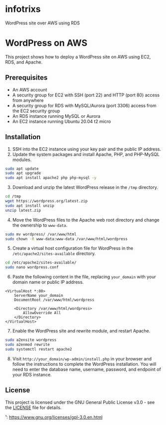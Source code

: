 # infotrixs
WordPress site over AWS using RDS


# WordPress on AWS

This project shows how to deploy a WordPress site on AWS using EC2, RDS, and Apache.

## Prerequisites

- An AWS account
- A security group for EC2 with SSH (port 22) and HTTP (port 80) access from anywhere
- A security group for RDS with MySQL/Aurora (port 3306) access from the EC2 security group
- An RDS instance running MySQL or Aurora
- An EC2 instance running Ubuntu 20.04 t2 micro

## Installation

1. SSH into the EC2 instance using your key pair and the public IP address.
2. Update the system packages and install Apache, PHP, and PHP-MySQL modules.


```bash
sudo apt update
sudo apt upgrade
sudo apt install apache2 php php-mysql -y
```

3. Download and unzip the latest WordPress release in the `/tmp` directory.

```bash
cd /tmp
wget https://wordpress.org/latest.zip
sudo apt install unzip
unzip latest.zip
```

4. Move the WordPress files to the Apache web root directory and change the ownership to `www-data`.

```bash
sudo mv wordpress/ /var/www/html
sudo chown -R www-data:www-data /var/www/html/wordpress
```

5. Create a virtual host configuration file for WordPress in the `/etc/apache2/sites-available` directory.

```bash
cd /etc/apache2/sites-available/
sudo nano wordpress.conf
```

6. Paste the following content in the file, replacing `your_domain` with your domain name or public IP address.

```apacheconf
<VirtualHost *:80>
    ServerName your_domain
    DocumentRoot /var/www/html/wordpress

    <Directory /var/www/html/wordpress>
        AllowOverride All
    </Directory>
</VirtualHost>
```

7. Enable the WordPress site and rewrite module, and restart Apache.

```bash
sudo a2ensite wordpress
sudo a2enmod rewrite
sudo systemctl restart apache2
```

8. Visit `http://your_domain/wp-admin/install.php` in your browser and follow the instructions to complete the WordPress installation. You will need to enter the database name, username, password, and endpoint of your RDS instance.

## License

This project is licensed under the GNU General Public License v3.0 - see the [LICENSE](^1^) file for details.

¹: https://www.gnu.org/licenses/gpl-3.0.en.html


